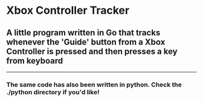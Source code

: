 # Xbox Controller Tracker

## A little program written in Go that tracks whenever the 'Guide' button from a Xbox Controller is pressed and then presses a key from keyboard

---

### The same code has also been written in python. Check the ./python directory if you'd like!
